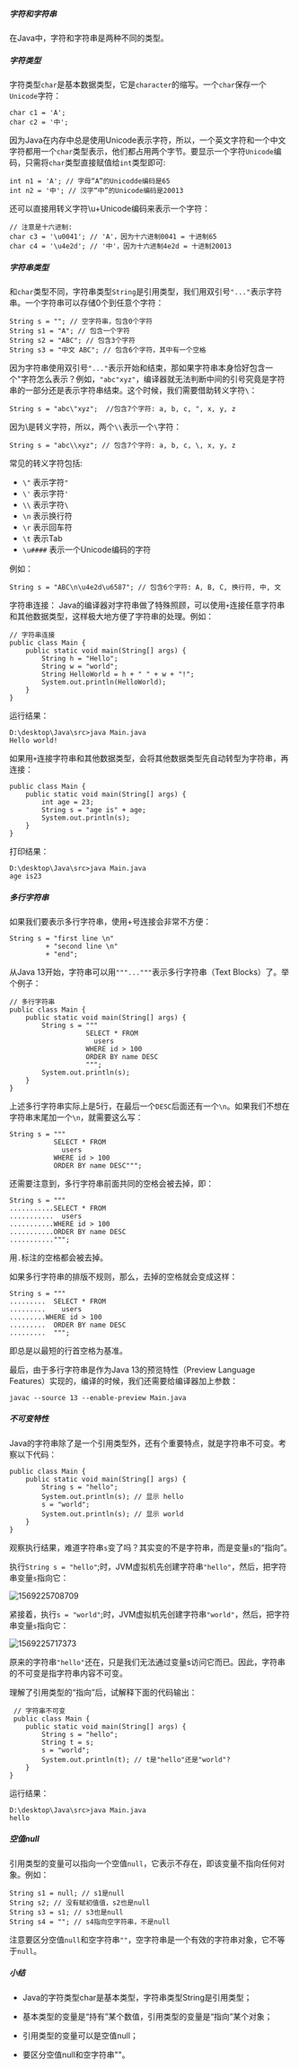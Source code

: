 ##### 字符和字符串
在Java中，字符和字符串是两种不同的类型。

##### 字符类型
字符类型`char`是基本数据类型，它是`character`的缩写。一个`char`保存一个`Unicode`字符：
```
char c1 = 'A';
char c2 = '中';
```

因为Java在内存中总是使用Unicode表示字符，所以，一个英文字符和一个中文字符都用一个`char`类型表示，他们都占用两个字节。要显示一个字符`Unicode`编码，只需将`char`类型直接赋值给`int`类型即可:
```
int n1 = 'A'; // 字母“A”的Unicodde编码是65
int n2 = '中'; // 汉字“中”的Unicode编码是20013
```
还可以直接用转义字符\u+Unicode编码来表示一个字符：
```
// 注意是十六进制:
char c3 = '\u0041'; // 'A'，因为十六进制0041 = 十进制65
char c4 = '\u4e2d'; // '中'，因为十六进制4e2d = 十进制20013
```

##### 字符串类型
和`char`类型不同，字符串类型`String`是引用类型，我们用双引号`"..."`表示字符串。一个字符串可以存储0个到任意个字符：
```
String s = ""; // 空字符串，包含0个字符
String s1 = "A"; // 包含一个字符
String s2 = "ABC"; // 包含3个字符
String s3 = "中文 ABC"; // 包含6个字符，其中有一个空格
```
因为字符串使用双引号`"..."`表示开始和结束，那如果字符串本身恰好包含一个"字符怎么表示？例如，`"abc"xyz"`，编译器就无法判断中间的引号究竟是字符串的一部分还是表示字符串结束。这个时候，我们需要借助转义字符`\`：
```
String s = "abc\"xyz";  //包含7个字符: a, b, c, ", x, y, z
```
因为\是转义字符，所以，两个`\\`表示一个`\`字符：
```
String s = "abc\\xyz"; // 包含7个字符: a, b, c, \, x, y, z
```
常见的转义字符包括:
- `\"` 表示字符`"`
- `\'` 表示字符`'`
- `\\` 表示字符`\`
- `\n` 表示换行符
- `\r` 表示回车符
- `\t` 表示Tab
- `\u####` 表示一个Unicode编码的字符

例如：
```
String s = "ABC\n\u4e2d\u6587"; // 包含6个字符: A, B, C, 换行符, 中, 文
```
字符串连接：
Java的编译器对字符串做了特殊照顾，可以使用`+`连接任意字符串和其他数据类型，这样极大地方便了字符串的处理。例如：
```
// 字符串连接
public class Main {
    public static void main(String[] args) {
        String h = "Hello";
        String w = "world";
        String HelloWorld = h + " " + w + "!";
        System.out.println(HelloWorld);
    }
}
```
运行结果：
```
D:\desktop\Java\src>java Main.java
Hello world!
```
如果用`+`连接字符串和其他数据类型，会将其他数据类型先自动转型为字符串，再连接：
```
public class Main {
    public static void main(String[] args) {
        int age = 23;
        String s = "age is" + age;
        System.out.println(s);
    }
}
```
打印结果：
```
D:\desktop\Java\src>java Main.java
age is23
```
##### 多行字符串
如果我们要表示多行字符串，使用+号连接会非常不方便：
```
String s = "first line \n"
         + "second line \n"
         + "end";
```
从Java 13开始，字符串可以用`"""..."""`表示多行字符串（Text Blocks）了。举个例子：
```
// 多行字符串
public class Main {
    public static void main(String[] args) {
        String s = """
                   SELECT * FROM
                     users
                   WHERE id > 100
                   ORDER BY name DESC
                   """;
        System.out.println(s);
    }
}
```
上述多行字符串实际上是5行，在最后一个`DESC`后面还有一个`\n`。如果我们不想在字符串末尾加一个`\n`，就需要这么写：
```
String s = """ 
           SELECT * FROM
             users
           WHERE id > 100
           ORDER BY name DESC""";
```
还需要注意到，多行字符串前面共同的空格会被去掉，即：
```
String s = """
...........SELECT * FROM
...........  users
...........WHERE id > 100
...........ORDER BY name DESC
...........""";
```
用`.`标注的空格都会被去掉。

如果多行字符串的排版不规则，那么，去掉的空格就会变成这样：
```
String s = """
.........  SELECT * FROM
.........    users
.........WHERE id > 100
.........  ORDER BY name DESC
.........  """;
```
即总是以最短的行首空格为基准。

最后，由于多行字符串是作为Java 13的预览特性（Preview Language Features）实现的，编译的时候，我们还需要给编译器加上参数：
```
javac --source 13 --enable-preview Main.java
```

##### 不可变特性
Java的字符串除了是一个引用类型外，还有个重要特点，就是字符串不可变。考察以下代码：
```
public class Main {
    public static void main(String[] args) {
        String s = "hello";
        System.out.println(s); // 显示 hello
        s = "world";
        System.out.println(s); // 显示 world
    }
}
```
观察执行结果，难道字符串`s`变了吗？其实变的不是字符串，而是变量`s`的“指向”。

执行`String s = "hello"`;时，JVM虚拟机先创建字符串`"hello"`，然后，把字符串变量`s`指向它：

![1569225708709](C:\Users\yan.yan\AppData\Roaming\Typora\typora-user-images\1569225708709.png)

紧接着，执行`s = "world"`;时，JVM虚拟机先创建字符串`"world"`，然后，把字符串变量`s`指向它：

![1569225717373](C:\Users\yan.yan\AppData\Roaming\Typora\typora-user-images\1569225717373.png)

原来的字符串`"hello"`还在，只是我们无法通过变量s访问它而已。因此，字符串的不可变是指字符串内容不可变。

理解了引用类型的“指向”后，试解释下面的代码输出：
```
 // 字符串不可变
 public class Main {
    public static void main(String[] args) {
        String s = "hello";
        String t = s;
        s = "world";
        System.out.println(t); // t是"hello"还是"world"?
    }
}
```
运行结果：
```
D:\desktop\Java\src>java Main.java
hello
```

##### 空值null
引用类型的变量可以指向一个空值`null`，它表示不存在，即该变量不指向任何对象。例如：
```
String s1 = null; // s1是null
String s2; // 没有赋初值值，s2也是null
String s3 = s1; // s3也是null
String s4 = ""; // s4指向空字符串，不是null
```
注意要区分空值`null`和空字符串`""`，空字符串是一个有效的字符串对象，它不等于`null`。

##### 小结
- Java的字符类型char是基本类型，字符串类型String是引用类型；

- 基本类型的变量是“持有”某个数值，引用类型的变量是“指向”某个对象；

- 引用类型的变量可以是空值null；

- 要区分空值null和空字符串""。